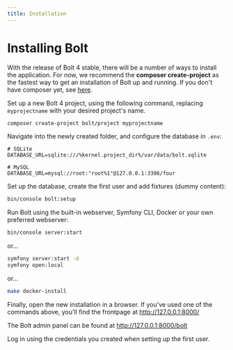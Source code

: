 ```yaml
---
title: Installation
---
```

Installing Bolt
===============

With the release of Bolt 4 stable, there will be a number of ways to install
the application. For now, we recommend the **composer create-project** as the
fastest way to get an installation of Bolt up and running. If you don't have
composer yet, see [here][get-composer].

Set up a new Bolt 4 project, using the following command, replacing `myprojectname`
with your desired project's name.

```bash
composer create-project bolt/project myprojectname
```



Navigate into the newly created folder, and configure the database in `.env`:

```dotenv
# SQLite
DATABASE_URL=sqlite:///%kernel.project_dir%/var/data/bolt.sqlite

# MySQL
DATABASE_URL=mysql://root:"root%1"@127.0.0.1:3306/four
```

Set up the database, create the first user and add fixtures (dummy content):

```bash
bin/console bolt:setup
```

Run Bolt using the built-in webserver, Symfony CLI, Docker or your own
preferred webserver:

```bash
bin/console server:start
```

or…

```bash
symfony server:start -d
symfony open:local
```

or…

```bash
make docker-install
```

Finally, open the new installation in a browser. If you've used one of the
commands above, you'll find the frontpage at http://127.0.0.1:8000/

The Bolt admin panel can be found at http://127.0.0.1:8000/bolt

Log in using the credentials you created when setting up the first user.

[get-composer]: ./composer-create-project/install-composer